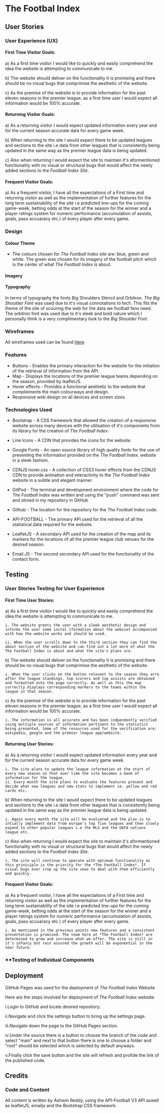 #  **The Footbal Index**

## **User Stories**

### **User Experience (UX)**

#### **First Time Visitor Goals:**

a) As a first time visitor I would like to quickly and easily comprehend the idea the website is attempting to communicate to me.

b) The website should deliver on the functionality it is promising and there should be no visual bugs that comprimise the aesthetic of the website. 

c) As the premise of the website is to provide information for the past eleven seasons in the premier league, as a first time user I would expect all information would be  100% accurate. 

#### **Returning Visitor Goals:**

a) As a returning visitor I would expect updated information every year and for the current season accurate data for every game week.

b) When returning to the site I would expect there to be updated leagues and sections to the site i.e data from other leagues that is consistently being updated in the same way as the premier league data is being updated. 

c) Also when returning I would expect the site to maintain it's aformentioned functionality with no visual or structural bugs that would affect the newly added sections to the *Football Index Site*.

#### **Frequent Visitor Goals:** 

a) As a frequent visitor, I have all the expectations of a First time and returning visitor as well as the implementation of further features for the long term sustainability of the site i.e predicted line-ups for the coming game-week, betting odds at the start of the season for the winner and a player ratings system for numeric performance (accumulation of assists, goals, pass accuaracy etc.) of every player after every game. 


### **Design**

#### **Colour Theme** 
* The colours chosen for *The Football Index* site are: blue, green and white. The green was chosen for its imagery of the football pitch which is the center of what *The Football Index* is about. 

#### **Imagery**

#### **Typography**
In terms of typography the fonts Big Shoulders Stencil and Orbitron. *The Big Shoulder Font* was used due to it's visual connotations to tech. This fits the theme of the site of scouring the web for the data we football fans need. The *orbitron* font was used due to it's sleek and bold nature which I personally think is a very complimentary look to the *Big Shoulder Font*.
### **Wireframes**
All wireframes used can be found [Here](/wireframes.md)

### **Features**
* Buttons - Enables the primary interaction for the website for the initiation of the retrieval of information from the API.
* Map - Displays the locations of the premier league teams depending on the season, provided by leafletJS.
* Hover effects - Provides a functional aesthetic to the website that compliements the main colourways and design. 
* Responsive web design on all devices and screen sizes.

### **Technologies Used**
* Bootstrap - A CSS framework that allowed the creation of a responsive website across many devices with the utilisation of it's components from its library for the creation of *The Football Index*.

* Line Icons - A CDN that provides the icons for the website.

* Google Fonts - An open source library of high quality fonts for the use of presenting the information provided on the *The Football Index.* website in a sleek fashion.

* CDNJS hover.css - A collection of CSS3 hover effects from the CDNJS CDN to provide animation and interactivity to the *The Football Index* website in a subtle and elegant manner.

* GitPod - The terminal and development environment where the code for *The Football Index* was written and using the "push" command was sent and stroed in my repository in GitHub

* Github - The location for the repository for the *The Football Index* code.

* API-FOOTBALL - The primary API used for the retrieval of all the statistical data required for the website.

* LeafletJS - A secondary API used for the creation of the map and its markers for the locations of all the premier league club venues for the desired season. 

* Email.JS - The second secondary API used for the functionality of the contact form. 

## **Testing** 

### **User Stories Testing for User Experience**

#### First Time User Stories: 

a) As a first time visitor I would like to quickly and easily comprehend the idea the website is attempting to communicate to me.

    i. The website greets the user with a sleek aesthetic design and informs the user some inital iformation about the websiet accompanied with how the website works and should be used. 
   
    ii. When the user scrolls down to the third section they can find the about section of the website and can find out a lot more of what the The Football Index is about and what the site's plans are. 

b) The website should deliver on the functionality it is promising and there should be no visual bugs that comprimise the aesthetic of the website. 

    i. When the user clicks on the button relevent to the season they arre after the league standings, top scorers and top assists are obtained and formatted onto the page correctly. As well as this the map correclty displays corresponding markers to the teams within the league in that season. 

c) As the premise of the website is to provide information for the past eleven seasons in the premier league, as a first time user I would expect all information would be  100% accurate.

    i. The information is all accurate and has been indpendently verified using multiple sources of information pertinent to the statistics being presented. Some of the resources used for the verification are: wikipedia, google and the premier league app/website. 


#### Returning User Stories:

a) As a returning visitor I would expect updated information every year and for the current season accurate data for every game week.
    
    i. The site plans to update the league information at the start of every new season so that over time the site becomes a bank of information for the league. 
    ii. Every month the site plans to evaluate the features present and decide what new leagues and new stats to implement ie. yellow and red cards etc.

b) When returning to the site I would expect there to be updated leagues and sections to the site i.e data from other leagues that is consistently being updated in the same way as the premier league data is being updated. 

    i. Again every month the site will be evaluated and the plan is to intially implement data from europe's top five leagues and then slowly expand to other popular leagues i.e the MLS and the UEFA nations league etc. 

c) Also when returning I would expect the site to maintain it's aformentioned functionality with no visual or structural bugs that would affect the newly added sections to the *Football Index Site*.

    i. The site will continue to operate with optimum functionality as this priniciple is the priority for the *The Football Index*. If visual bugs ever crop up the site vows to deal with them efficiently and quickly. 


#### Frequent Visitor Goals: 

a) As a frequent visitor, I have all the expectations of a First time and returning visitor as well as the implementation of further features for the long term sustainability of the site i.e predicted line-ups for the coming game-week, betting odds at the start of the season for the winner and a player ratings system for numeric performance (accumulation of assists, goals, pass accuaracy etc.) of every player after every game. 

    i. As mentioned in the previous points new features and a consistent presentation is promised. The team here at *The Football Index* are determined to grow and increase what we offer. The site is still in it's infancy but rest assured the growth will be exponential in the near future. 

### **Testing of Individual Components


## **Deployment**
GitHub Pages was used for the deployment of *The Football Index* Website

Here are the steps involved for deployment of *The Football Index* website:

i.Login to GitHub and locate desired repository.

ii.Navigate and click the settings button to bring up the settings page.

iii.Navigate down the page to the GitHub Pages section.

iv.Under the source there is a button to choose the branch of the code and select "main" and next to that button there is one to choose a folder and "root" should be selected which is selected by default anyways.

v.Finally click the save button and the site will refresh and profide the link of the published code.

## **Credits**

### **Code and Content**

All content is written by Ashwin Reddy, using the API-Football V3 API aswell as leafletJS, emailjs and the Bootstrap CSS framework. 